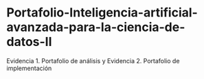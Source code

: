 # Portafolio-Inteligencia-artificial-avanzada-para-la-ciencia-de-datos-II
Evidencia 1. Portafolio de análisis y Evidencia 2. Portafolio de implementación
